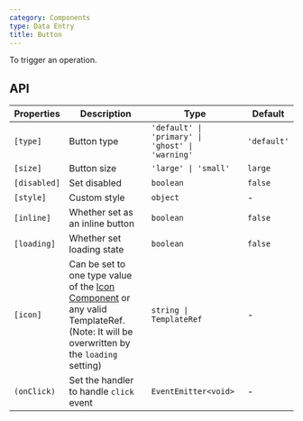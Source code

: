 ```yaml
---
category: Components
type: Data Entry
title: Button
---
```


To trigger an operation.


## API

| Properties | Description | Type | Default |
|-----------|------------|------|--------|
| `[type]` | Button type | `'default' \| 'primary' \| 'ghost' \| 'warning'` | `'default'` |
| `[size]` | Button size | `'large' \| 'small'` | `large`|
| `[disabled]` | Set disabled | `boolean` | `false` |
| `[style]` | Custom style | `object` | - |
| `[inline]` | Whether set as an inline button | `boolean` | `false` |
| `[loading]` | Whether set loading state | `boolean` | `false` |
| `[icon]` | Can be set to one type value of the [Icon Component](https://mobile.ant.design/components/icon) or any valid TemplateRef. (Note: It will be overwritten by the `loading` setting) | `string \| TemplateRef` | - |
| `(onClick)` | Set the handler to handle `click` event | `EventEmitter<void>` | - |
